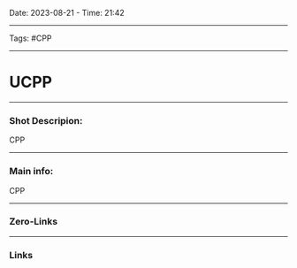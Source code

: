 Date: 2023-08-21 - Time: 21:42
___
Tags: #CPP
___
# UCPP
___ 
### Shot Descripion:
CPP
___
### Main info:
CPP
___
### Zero-Links

___
### Links

